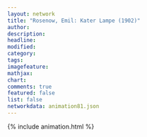 ```yaml
---
layout: network
title: "Rosenow, Emil: Kater Lampe (1902)"
author:
description:
headline:
modified:
category:
tags:
imagefeature: 
mathjax: 
chart: 
comments: true
featured: false
list: false
networkdata: animation81.json
---
```

{% include animation.html %}
